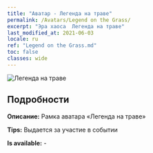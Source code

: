 ```yaml
---
title: "Аватар - Легенда на траве"
permalink: /Avatars/Legend on the Grass/
excerpt: "Эра хаоса  Легенда на траве"
last_modified_at: 2021-06-03
locale: ru
ref: "Legend on the Grass.md"
toc: false
classes: wide
---
```

 ![Легенда на траве](/images/a/avatarFrame_64.png)

## Подробности

 **Описание:** Рамка аватара «Легенда на траве» 

 **Tips:** Выдается за участие в событии 

 **Is available:**  - 

